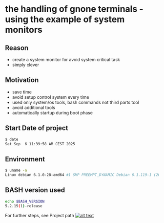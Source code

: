 # the handling of gnone terminals - using the example of system monitors
<!-- keep the format -->
## Reason
<!-- keep the format -->
- create a system monitor for avoid system critical task
- simply clever
<!-- keep the format -->
## Motivation
<!-- keep the format -->
- save time
- avoid setup control system every time
- used only system/os tools, bash commands not third parts tool
- avoid additional tools
- automatically startup during boot phase
<!-- keep the format -->
## Start Date of project
<!-- keep the format -->
```bash <!-- markdownlint-disable-line code-block-style -->
$ date
Sat Sep  6 11:39:58 AM CEST 2025
```
<!-- keep the format -->
## Environment
<!-- keep the format -->
```bash <!-- markdownlint-disable-line code-block-style -->
$ uname -a
Linux debian 6.1.0-28-amd64 #1 SMP PREEMPT_DYNAMIC Debian 6.1.119-1 (2024-11-22) x86_64 GNU/Linux
```
<!-- keep the format -->
## BASH version used
<!-- To comply with the format -->
```bash
echo $BASH_VERSION
5.2.15(1)-release
```
<!-- keep the format -->
For further steps, see Project path [![alt text][1]](project_path.md)
<!-- make folder and download the link sign vai curl -->
<!-- mkdir -p img && curl --create-dirs --output-dir img -O  "https://raw.githubusercontent.com/MathiasStadler/link_symbol_svg/refs/heads/main/link_symbol.svg"-->
<!-- Link sign - Don't Found a better way :-( - You know a better method? - **send me a email** -->
[1]: ./img/link_symbol.svg
<!-- keep the format -->